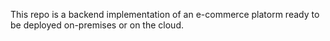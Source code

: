 This repo is a backend implementation of an e-commerce platorm ready to be deployed on-premises or on the cloud.

